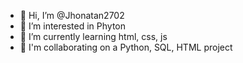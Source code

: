 - 👋 Hi, I’m @Jhonatan2702
- 👀 I’m interested in Phyton
- 🌱 I’m currently learning html, css, js
- 💞️ I'm collaborating on a Python, SQL, HTML project
<!---
Jhonatan2702/Jhonatan2702 is a ✨ special ✨ repository because its `README.md` (this file) appears on your GitHub profile.
You can click the Preview link to take a look at your changes.
--->
